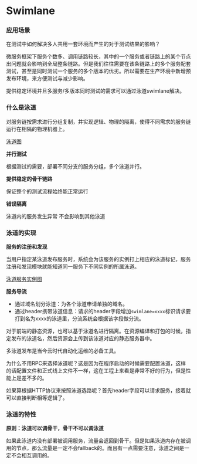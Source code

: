 # Swimlane

### 应用场景

在测试中如何解决多人共用一套环境而产生的对于测试结果的影响？

微服务框架下服务个数多、调用链路较长，其中的一个服务或者链路上的某个节点出问题就会影响到全局整条链路。但是我们往往需要在该条链路上的多个服务配套测试，甚至是同时测试一个服务的多个版本的优劣。所以需要在生产环境中新增预发布环境，来方便测试与减少影响。

提供稳定环境并且多服务/多版本同时测试的需求可以通过泳道swimlane解决。

### 什么是泳道

对服务链按需求进行分组复制，并实现逻辑、物理的隔离，使得不同需求的服务链运行在相隔的物理机器上。

[泳道图](https://justinyangis.me/images/post/swimlane/swimlane.png)

**并行测试**

根据测试的需要，部署不同分支的服务分组，多个泳道并行。 

**提供稳定的骨干链路**

保证整个的测试流程始终能正常运行

**错误隔离**

泳道内的服务发生异常 不会影响到其他泳道

### 泳道的实现

**服务的注册和发现**

当用户指定某泳道发布服务时，系统会为该服务的实例打上相应的泳道标记，服务注册和发现模块就能知道同一服务下不同实例的所属泳道。

[泳道服务实例图](https://static001.geekbang.org/infoq/5a/5a0a47425da0a008e191dff245203645.jpeg?x-oss-process=image/resize,p_80/auto-orient,1)

**服务导流**

-   通过域名划分泳道：为各个泳道申请单独的域名。
-   通过header携带泳道信息：请求的header字段增加`swimlane=xxxx`标识请求要打到名为xxxx的泳道里，分流系统会根据该字段做分流。

对于前端的静态资源，也可以基于泳道名进行隔离。在资源编译和打包的时候，指定发布的泳道名，然后资源会上传到该泳道对应的静态服务器中。

多泳道发布是当今云时代自动化运维的必备工具。

为什么不用RPC来选择泳道呢？这是因为在程序启动的时候需要配置泳道，这样的话配置文件和正式线上文件不一样，这在工程上来看是非常不好的行为，但是性能上是差不多的。

如果算根据HTTP协议来按照泳道选路呢？首先header字段可以请求服务，接着就可以直接判断相等逻辑了。

### 泳道的特性

**原则：泳道可以调骨干，骨干不可以调泳道**

如果此泳道内没有部署被调用服务，流量会返回到骨干。但是如果泳道内存在被调用的节点，那么流量是一定不会fallback的。而且有一点需要注意，泳道之间是一定不会相互调用的。
